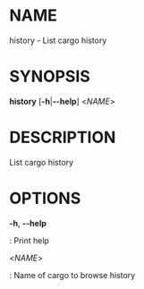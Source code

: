 # NAME

history - List cargo history

# SYNOPSIS

**history** \[**-h**\|**\--help**\] \<*NAME*\>

# DESCRIPTION

List cargo history

# OPTIONS

**-h**, **\--help**

:   Print help

\<*NAME*\>

:   Name of cargo to browse history
